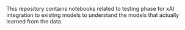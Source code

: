 This repository contains notebooks related to testing phase for xAI integration to existing models to understand the models that actually learned from the data.
